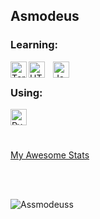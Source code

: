 ## Asmodeus <br />

### Learning:  

[<img align="left" alt="Terminal" width="26px" src="https://upload.wikimedia.org/wikipedia/commons/c/c3/Python-logo-notext.svg" />](#)
[<img align="left" alt="HTML5" width="26px" src="https://cdn.jsdelivr.net/gh/devicons/devicon/icons/html5/html5-original.svg" style="padding-right:10px;" />](#)
[<img align="left" alt="JavaScript" width="26px" src="https://cdn.jsdelivr.net/gh/devicons/devicon/icons/javascript/javascript-original.svg" style="padding-right:10px;" />](#)  

<br>

### Using:  
[<img align="left" alt="Pycharm" width="26px" src="https://cdn.jsdelivr.net/gh/devicons/devicon/icons/pycharm/pycharm-original.svg" />](#)

<br>
<br>
<br>


[My Awesome Stats](https://awesome-github-stats.azurewebsites.net/user-stats/Assmodeuss?cardType=github&theme=github-dark&preferLogin=false)



<br>
<br>
<p align="left"> <img src="https://komarev.com/ghpvc/?username=Assmodeuss&label=Views&color=blue&style=plastic" alt="Assmodeuss" /> </p>
